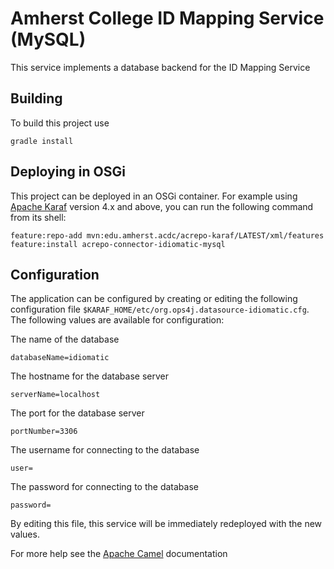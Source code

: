 Amherst College ID Mapping Service (MySQL)
===============================================

This service implements a database backend for the ID Mapping Service

Building
--------

To build this project use

    gradle install

Deploying in OSGi
-----------------

This project can be deployed in an OSGi container. For example using
[Apache Karaf](http://karaf.apache.org) version 4.x and above, you can run the following
command from its shell:

    feature:repo-add mvn:edu.amherst.acdc/acrepo-karaf/LATEST/xml/features
    feature:install acrepo-connector-idiomatic-mysql

Configuration
-------------

The application can be configured by creating or editing the following configuration
file `$KARAF_HOME/etc/org.ops4j.datasource-idiomatic.cfg`. The following values
are available for configuration:

The name of the database

    databaseName=idiomatic

The hostname for the database server

    serverName=localhost

The port for the database server

    portNumber=3306

The username for connecting to the database

    user=

The password for connecting to the database

    password=

By editing this file, this service will be immediately redeployed with the new values.

For more help see the [Apache Camel](http://camel.apache.org/) documentation


